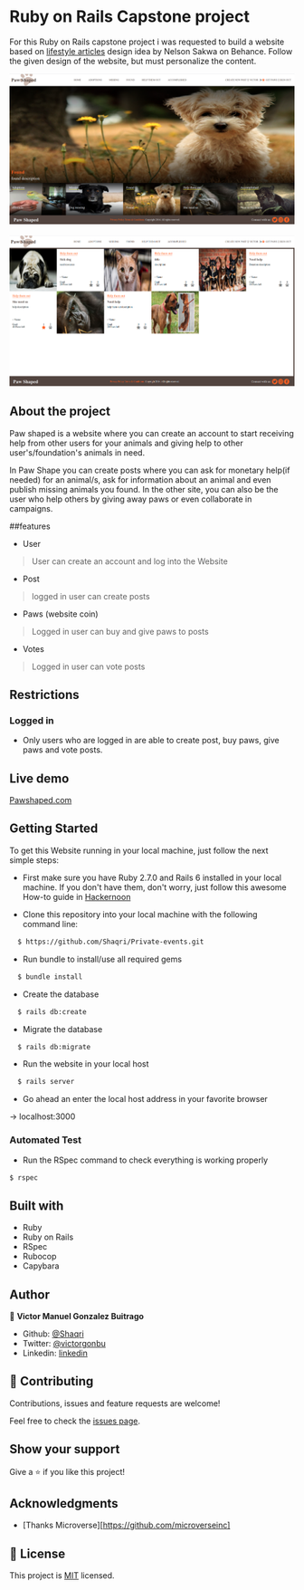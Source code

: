 # Ruby on Rails Capstone project

For this Ruby on Rails capstone project i was requested to build a website based on [lifestyle articles](https://www.behance.net/gallery/14554909/liFEsTlye-Mobile-version) design idea by Nelson Sakwa on Behance. Follow the given design of the website, but must personalize the content.

![Website index](/app/assets/images/app_main_screen.png)
<br />
<br />
![Website grid](/app/assets/images/app_grid_screen.png)

## About the project

Paw shaped is a website where you can create an account to start receiving help from other users for your animals and giving help to other user's/foundation's animals in need.

In Paw Shape you can create posts where you can ask for monetary help(if needed) for an animal/s, ask for information about an animal and even publish missing animals you found. In the other site, you can also be the user who help others by giving away paws or even collaborate in campaigns.

##features
- User
> User can create an account and log into the Website

- Post
> logged in user can create posts

- Paws (website coin)
> Logged in user can buy and give paws to posts

- Votes
> Logged in user can vote posts

## Restrictions

### Logged in
* Only users who are logged in are able to create post, buy paws, give paws and vote posts.

## Live demo

[Pawshaped.com](https://protected-sea-26942.herokuapp.com/)


## Getting Started

To get this Website running in your local machine, just follow the next simple steps:

- First make sure you have Ruby 2.7.0 and Rails 6 installed in your local machine. If you don't have them, don't worry, just follow this awesome How-to guide in [Hackernoon](https://hackernoon.com/installing-ruby-on-rails-6-on-ubuntu-a-how-to-guide-r8b732vn)

- Clone this repository into your local machine with the following command line:

```bash
  $ https://github.com/Shaqri/Private-events.git
```

- Run bundle to install/use all required gems

```bash
  $ bundle install
```

- Create the database

```bash
  $ rails db:create
```

- Migrate the database

```bash
  $ rails db:migrate
```

- Run the website in your local host

```bash
  $ rails server
```

- Go ahead an enter the local host address in your favorite browser

-> localhost:3000


### Automated Test
* Run the RSpec command to check everything is working properly

```bash
$ rspec
```
## Built with
* Ruby
* Ruby on Rails
* RSpec
* Rubocop
* Capybara

## Author

👤 **Victor Manuel Gonzalez Buitrago**

- Github: [@Shaqri](https://github.com/Shaqri)
- Twitter: [@victorgonbu](https://twitter.com/victorgonbu)
- Linkedin: [linkedin](https://www.linkedin.com/in/victor-manuel-gonzalez-buitrago/)

## 🤝 Contributing

Contributions, issues and feature requests are welcome!

Feel free to check the [issues page](issues/).

## Show your support

Give a ⭐️ if you like this project!

## Acknowledgments

- [Thanks Microverse][https://github.com/microverseinc]

## 📝 License

This project is [MIT](LICENSE) licensed.

